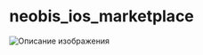 # neobis_ios_marketplace
![Описание изображения](https://imageup.ru/img31/4546288/screenshot-2023-09-27-at-223946.jpg)


